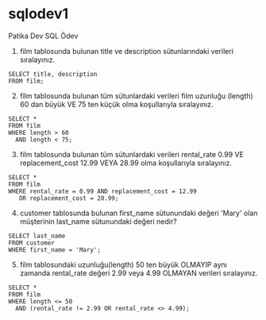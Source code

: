 # sqlodev1
Patika Dev SQL Ödev  
  
  
1) film tablosunda bulunan title ve description sütunlarındaki verileri sıralayınız.  
```  
SELECT title, description  
FROM film;
```  
2) film tablosunda bulunan tüm sütunlardaki verileri film uzunluğu (length) 60 dan büyük VE 75 ten küçük olma koşullarıyla sıralayınız.  
```  
SELECT *  
FROM film  
WHERE length > 60  
  AND length < 75;  
  ```  
  
3) film tablosunda bulunan tüm sütunlardaki verileri rental_rate 0.99 VE replacement_cost 12.99 VEYA 28.99 olma koşullarıyla sıralayınız.  
```  
SELECT *  
FROM film  
WHERE rental_rate = 0.99 AND replacement_cost = 12.99  
   OR replacement_cost = 28.99;  
   ```  
  
4) customer tablosunda bulunan first_name sütunundaki değeri 'Mary' olan müşterinin last_name sütunundaki değeri nedir?  
```  
SELECT last_name  
FROM customer  
WHERE first_name = 'Mary';  
```  
  
 5) film tablosundaki uzunluğu(length) 50 ten büyük OLMAYIP aynı zamanda rental_rate değeri 2.99 veya 4.99 OLMAYAN verileri sıralayınız.  
```  
SELECT *  
FROM film  
WHERE length <= 50  
  AND (rental_rate != 2.99 OR rental_rate <> 4.99);  
  ```  
